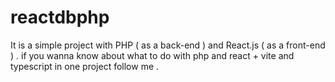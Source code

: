 # reactdbphp
It is a simple project with PHP ( as a back-end )  and React.js ( as a front-end ) . if you wanna know about what to do with php and react + vite and typescript in one project follow me .
